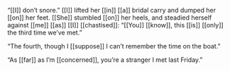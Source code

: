 “[[I]] don’t snore.” [[I]] lifted her [[in]] [[a]] bridal carry and dumped her [[on]] her feet. [[She]] stumbled [[on]] her heels, and steadied herself against [[me]] [[as]] [[I]] [[chastised]]: “[[You]] [[know]], this [[is]] [[only]] the third time we’ve met.”

“The fourth, though I [[suppose]] I can’t remember the time on the boat.”

“As [[far]] as I’m [[concerned]], you’re a stranger I met last Friday.”
